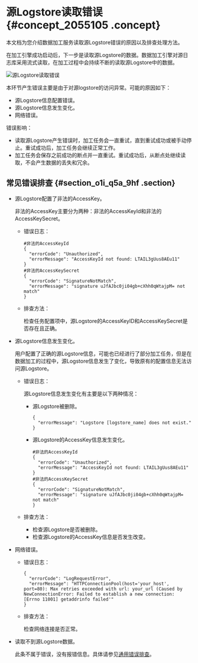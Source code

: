 # 源Logstore读取错误 {#concept_2055105 .concept}

本文档为您介绍数据加工服务读取源Logstore错误的原因以及排查处理方法。

在加工引擎成功启动后，下一步是读取源Logstore的数据。数据加工引擎对源日志库采用流式读取，在加工过程中会持续不断的读取源Logstore中的数据。

![源Logstore读取错误](http://static-aliyun-doc.oss-cn-hangzhou.aliyuncs.com/assets/img/1631539/156862372359308_zh-CN.png)

本环节产生错误主要是由于对源logstore的访问异常。可能的原因如下：

-   源Logstore信息配置错误。
-   源Logstore信息发生变化。
-   网络错误。

错误影响：

-   读取源Logstore产生错误时，加工任务会一直重试，直到重试成功或被手动停止。重试成功后，加工任务会继续正常工作。
-   加工任务会保存之前成功的断点并一直重试。重试成功后，从断点处继续读取，不会产生数据的丢失和冗余。

## 常见错误排查 {#section_o1i_q5a_9hf .section}

-   源Logstore配置了非法的AccessKey。

    非法的AccessKey主要分为两种：非法的AccessKeyId和非法的AccessKeySecret。

    -   错误日志：

        ``` {#codeblock_s54_0ff_jv1}
        #非法的AccessKeyId
        {
          "errorCode": "Unauthorized", 
          "errorMessage": "AccessKeyId not found: LTAIL3gUus8AEu11"
        }
        #非法的AccessKeySecret
        { 
          "errorCode": "SignatureNotMatch", 
          "errorMessage": "signature uJfAJbc0ji04gb+cXhh0qWtajpM= not match"
        }
        ```

    -   排查方法：

        检查任务配置项中，源Logstore的AccessKeyID和AccessKeySecret是否存在且正确。

-   源Logstore信息发生变化。

    用户配置了正确的源Logstore信息，可能也已经进行了部分加工任务，但是在数据加工的过程中，源Logstore信息发生了变化，导致原有的配置信息无法访问源Logstore。

    -   错误日志：

        源Logstore信息发生变化有主要是以下两种情况：

        -   源Logstore被删除。

            ``` {#codeblock_z01_cnp_psc}
            {
              "errorMessage": "Logstore [logstore_name] does not exist."
            }
            ```

        -   源Logstore的AccessKey信息发生变化。

            ``` {#codeblock_224_ry4_m19}
            #非法的AccessKeyId
            {
              "errorCode": "Unauthorized", 
              "errorMessage": "AccessKeyId not found: LTAIL3gUus8AEu11"
            }
            #非法的AccessKeySecret
            { 
              "errorCode": "SignatureNotMatch", 
              "errorMessage": "signature uJfAJbc0ji04gb+cXhh0qWtajpM= not match"
            }
            ```

    -   排查方法：
        -   检查源Logstore是否被删除。
        -   检查源Logstore的AccessKey信息是否发生改变。
-   网络错误。
    -   错误日志：

        ``` {#codeblock_9ga_0uk_tiu}
        {
          "errorCode": "LogRequestError",
          "errorMessage": "HTTPConnectionPool(host='your_host', port=80): Max retries exceeded with url: your_url (Caused by NewConnectionError: Failed to establish a new connection: [Errno 11001] getaddrinfo failed'"
        }
        ```

    -   排查方法：

        检查网络连接是否正常。

-   读取不到源Logstore数据。

    此条不属于错误，没有报错信息。具体请参见[通用错误排查](cn.zh-CN/数据加工/FAQ/错误排查概述.md#section_8q0_aw4_iz6)。


